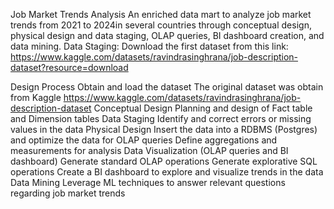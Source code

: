 Job Market Trends Analysis
An enriched data mart to analyze job market trends from 2021 to 2024in several countries through conceptual design, physical design and data staging, OLAP queries, BI dashboard creation, and data mining.
Data Staging: 
Download the first dataset from this link: https://www.kaggle.com/datasets/ravindrasinghrana/job-description-dataset?resource=download

Design Process
Obtain and load the dataset
The original dataset was obtain from Kaggle https://www.kaggle.com/datasets/ravindrasinghrana/job-description-dataset
Conceptual Design
Planning and design of Fact table and Dimension tables
Data Staging
Identify and correct errors or missing values in the data
Physical Design
Insert the data into a RDBMS (Postgres) and optimize the data for OLAP queries
Define aggregations and measurements for analysis
Data Visualization (OLAP queries and BI dashboard)
Generate standard OLAP operations
Generate explorative SQL operations
Create a BI dashboard to explore and visualize trends in the data
Data Mining
Leverage ML techniques to answer relevant questions regarding job market trends
